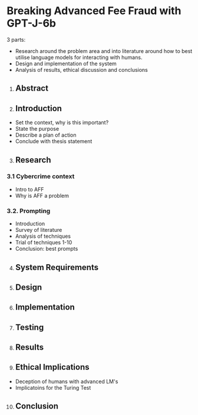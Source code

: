 ﻿
# Breaking Advanced Fee Fraud with GPT-J-6b

  
 3 parts:
 - Research around the problem area and into literature around how to best utilise language models for interacting with humans.
 - Design and implementation of the system
 - Analysis of results, ethical discussion and conclusions 

1.  ## Abstract
    
2.  ## Introduction
    
-   Set the context, why is this important?
-   State the purpose   
-   Describe a plan of action    
-   Conclude with thesis statement

3.  ## Research
### 3.1 Cybercrime context
-   Intro to AFF   
-   Why is AFF a problem
   
### 3.2. Prompting  
-   Introduction    
-   Survey of literature   
-   Analysis of techniques    
-   Trial of techniques 1-10   
-   Conclusion: best prompts
    
4. ## System Requirements

5. ## Design

6. ## Implementation

7. ## Testing

8. ## Results

9. ## Ethical Implications
-  Deception of humans with advanced LM's
-  Implicatoins for the Turing Test 

10. ## Conclusion
